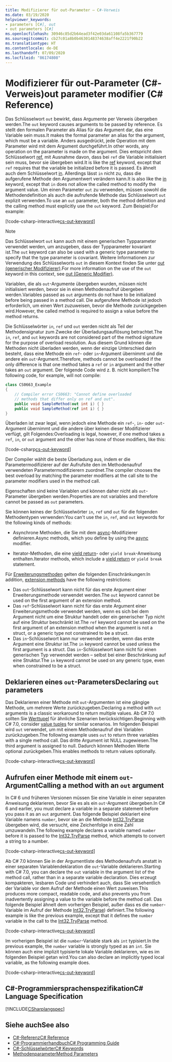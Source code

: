 ```yaml
---
title: Modifizierer für out-Parameter – C#-Verweis
ms.date: 03/19/2020
helpviewer_keywords:
- parameters [C#], out
- out parameters [C#]
ms.openlocfilehash: 30946c85d2b64ead3f42e03da61108fa5b367779
ms.sourcegitcommit: cb27c01a8b0b4630148374638aff4e2221f90b22
ms.translationtype: HT
ms.contentlocale: de-DE
ms.lasthandoff: 07/09/2020
ms.locfileid: "86174808"
---
```

# <a name="out-parameter-modifier-c-reference"></a><span data-ttu-id="79504-102">Modifizierer für out-Parameter (C#-Verweis)</span><span class="sxs-lookup"><span data-stu-id="79504-102">out parameter modifier (C# Reference)</span></span>

<span data-ttu-id="79504-103">Das Schlüsselwort `out` bewirkt, dass Argumente per Verweis übergeben werden.</span><span class="sxs-lookup"><span data-stu-id="79504-103">The `out` keyword causes arguments to be passed by reference.</span></span> <span data-ttu-id="79504-104">Es stellt den formalen Parameter als Alias für das Argument dar, das eine Variable sein muss.</span><span class="sxs-lookup"><span data-stu-id="79504-104">It makes the formal parameter an alias for the argument, which must be a variable.</span></span> <span data-ttu-id="79504-105">Anders ausgedrückt, jede Operation mit dem Parameter wird mit dem Argument durchgeführt.</span><span class="sxs-lookup"><span data-stu-id="79504-105">In other words, any operation on the parameter is made on the argument.</span></span> <span data-ttu-id="79504-106">Dies entspricht dem Schlüsselwort [ref](ref.md), mit Ausnahme davon, dass bei `ref` die Variable initialisiert sein muss, bevor sie übergeben wird.</span><span class="sxs-lookup"><span data-stu-id="79504-106">It is like the [ref](ref.md) keyword, except that `ref` requires that the variable be initialized before it is passed.</span></span> <span data-ttu-id="79504-107">Es ähnelt auch dem Schlüsselwort [in](in-parameter-modifier.md). Allerdings lässt `in` nicht zu, dass die aufgerufene Methode den Argumentwert verändern kann.</span><span class="sxs-lookup"><span data-stu-id="79504-107">It is also like the [in](in-parameter-modifier.md) keyword, except that `in` does not allow the called method to modify the argument value.</span></span> <span data-ttu-id="79504-108">Um einen Parameter `out` zu verwenden, müssen sowohl die Methodendefinition als auch die aufrufende Methode das Schlüsselwort `out` explizit verwenden.</span><span class="sxs-lookup"><span data-stu-id="79504-108">To use an `out` parameter, both the method definition and the calling method must explicitly use the `out` keyword.</span></span> <span data-ttu-id="79504-109">Zum Beispiel:</span><span class="sxs-lookup"><span data-stu-id="79504-109">For example:</span></span>  
  
[!code-csharp-interactive[cs-out-keyword](../../../../samples/snippets/csharp/language-reference/keywords/in-ref-out-modifier/OutParameterModifier.cs#1)]  

> [!NOTE]
> <span data-ttu-id="79504-110">Das Schlüsselwort `out` kann auch mit einem generischen Typparameter verwendet werden, um anzugeben, dass der Typparameter kovariant ist.</span><span class="sxs-lookup"><span data-stu-id="79504-110">The `out` keyword can also be used with a generic type parameter to specify that the type parameter is covariant.</span></span> <span data-ttu-id="79504-111">Weitere Informationen zur Verwendung des Schlüsselworts `out` in diesem Kontext finden Sie unter [out (generischer Modifizierer)](out-generic-modifier.md).</span><span class="sxs-lookup"><span data-stu-id="79504-111">For more information on the use of the `out` keyword in this context, see [out (Generic Modifier)](out-generic-modifier.md).</span></span>
  
<span data-ttu-id="79504-112">Variablen, die als `out`-Argumente übergeben wurden, müssen nicht initialisiert werden, bevor sie in einen Methodenaufruf übergeben werden.</span><span class="sxs-lookup"><span data-stu-id="79504-112">Variables passed as `out` arguments do not have to be initialized before being passed in a method call.</span></span> <span data-ttu-id="79504-113">Die aufgerufene Methode ist jedoch erforderlich, um einen Wert zuzuweisen, bevor die Methode zurückgegeben wird.</span><span class="sxs-lookup"><span data-stu-id="79504-113">However, the called method is required to assign a value before the method returns.</span></span>  
  
<span data-ttu-id="79504-114">Die Schlüsselwörter `in`, `ref` und `out` werden nicht als Teil der Methodensignatur zum Zwecke der Überladungsauflösung betrachtet.</span><span class="sxs-lookup"><span data-stu-id="79504-114">The `in`, `ref`, and `out` keywords are not considered part of the method signature for the purpose of overload resolution.</span></span> <span data-ttu-id="79504-115">Aus diesem Grund können die Methoden nicht überladen werden, wenn der einzige Unterschied darin besteht, dass eine Methode ein `ref`- oder `in`-Argument übernimmt und die andere ein `out`-Argument.</span><span class="sxs-lookup"><span data-stu-id="79504-115">Therefore, methods cannot be overloaded if the only difference is that one method takes a `ref` or `in` argument and the other takes an `out` argument.</span></span> <span data-ttu-id="79504-116">Der folgende Code wird z. B. nicht kompiliert:</span><span class="sxs-lookup"><span data-stu-id="79504-116">The following code, for example, will not compile:</span></span>  
  
```csharp
class CS0663_Example
{
    // Compiler error CS0663: "Cannot define overloaded
    // methods that differ only on ref and out".
    public void SampleMethod(out int i) { }
    public void SampleMethod(ref int i) { }
}
```
  
<span data-ttu-id="79504-117">Überladen ist zwar legal, wenn jedoch eine Methode ein `ref`-, `in`- oder `out`-Argument übernimmt und die andere über keinen dieser Modifizierer verfügt, gilt Folgendes:</span><span class="sxs-lookup"><span data-stu-id="79504-117">Overloading is legal, however, if one method takes a `ref`, `in`, or `out` argument and the other has none of those modifiers, like this:</span></span>  
  
[!code-csharp[cs-out-keyword](../../../../samples/snippets/csharp/language-reference/keywords/in-ref-out-modifier/OutParameterModifier.cs#2)]  

<span data-ttu-id="79504-118">Der Compiler wählt die beste Überladung aus, indem er die Parametermodifizierer auf der Aufrufsite den im Methodenaufruf verwendeten Parametermodifizierern zuordnet.</span><span class="sxs-lookup"><span data-stu-id="79504-118">The compiler chooses the best overload by matching the parameter modifiers at the call site to the parameter modifiers used in the method call.</span></span>

<span data-ttu-id="79504-119">Eigenschaften sind keine Variablen und können daher nicht als `out`-Parameter übergeben werden.</span><span class="sxs-lookup"><span data-stu-id="79504-119">Properties are not variables and therefore cannot be passed as `out` parameters.</span></span>
  
<span data-ttu-id="79504-120">Sie können keines der Schlüsselwörter `in`, `ref` und `out` für die folgenden Methodentypen verwenden:</span><span class="sxs-lookup"><span data-stu-id="79504-120">You can't use the `in`, `ref`, and `out` keywords for the following kinds of methods:</span></span>  
  
- <span data-ttu-id="79504-121">Asynchrone Methoden, die Sie mit dem [async](./async.md)-Modifizierer definieren.</span><span class="sxs-lookup"><span data-stu-id="79504-121">Async methods, which you define by using the [async](./async.md) modifier.</span></span>  
  
- <span data-ttu-id="79504-122">Iterator-Methoden, die eine [yield return](./yield.md)- oder `yield break`-Anweisung enthalten.</span><span class="sxs-lookup"><span data-stu-id="79504-122">Iterator methods, which include a [yield return](./yield.md) or `yield break` statement.</span></span>  

<span data-ttu-id="79504-123">Für [Erweiterungsmethoden](../../programming-guide/classes-and-structs/extension-methods.md) gelten die folgenden Einschränkungen:</span><span class="sxs-lookup"><span data-stu-id="79504-123">In addition, [extension methods](../../programming-guide/classes-and-structs/extension-methods.md) have the following restrictions:</span></span>

- <span data-ttu-id="79504-124">Das `out`-Schlüsselwort kann nicht für das erste Argument einer Erweiterungsmethode verwendet werden.</span><span class="sxs-lookup"><span data-stu-id="79504-124">The `out` keyword cannot be used on the first argument of an extension method.</span></span>
- <span data-ttu-id="79504-125">Das `ref`-Schlüsselwort kann nicht für das erste Argument einer Erweiterungsmethode verwendet werden, wenn es sich bei dem Argument nicht um eine Struktur handelt oder ein generischer Typ nicht auf eine Struktur beschränkt ist.</span><span class="sxs-lookup"><span data-stu-id="79504-125">The `ref` keyword cannot be used on the first argument of an extension method when the argument is not a struct, or a generic type not constrained to be a struct.</span></span>
- <span data-ttu-id="79504-126">Das `in`-Schlüsselwort kann nur verwendet werden, wenn das erste Argument eine Struktur ist.</span><span class="sxs-lookup"><span data-stu-id="79504-126">The `in` keyword cannot be used unless the first argument is a struct.</span></span> <span data-ttu-id="79504-127">Das `in`-Schlüsselwort kann nicht für einen generischen Typ verwendet werden – selbst bei einer Beschränkung auf eine Struktur.</span><span class="sxs-lookup"><span data-stu-id="79504-127">The `in` keyword cannot be used on any generic type, even when constrained to be a struct.</span></span>

## <a name="declaring-out-parameters"></a><span data-ttu-id="79504-128">Deklarieren eines `out`-Parameters</span><span class="sxs-lookup"><span data-stu-id="79504-128">Declaring `out` parameters</span></span>

<span data-ttu-id="79504-129">Das Deklarieren einer Methode mit `out`-Argumenten ist eine gängige Methode, um mehrere Werte zurückzugeben.</span><span class="sxs-lookup"><span data-stu-id="79504-129">Declaring a method with `out` arguments is a classic workaround to return multiple values.</span></span> <span data-ttu-id="79504-130">Ab C# 7.0 sollten Sie [Werttupel](../builtin-types/value-tuples.md) für ähnliche Szenarien berücksichtigen.</span><span class="sxs-lookup"><span data-stu-id="79504-130">Beginning with C# 7.0, consider [value tuples](../builtin-types/value-tuples.md) for similar scenarios.</span></span> <span data-ttu-id="79504-131">Im folgenden Beispiel wird `out` verwendet, um mit einem Methodenaufruf drei Variablen zurückzugeben.</span><span class="sxs-lookup"><span data-stu-id="79504-131">The following example uses `out` to return three variables with a single method call.</span></span> <span data-ttu-id="79504-132">Das dritte Argument ist NULL zugewiesen.</span><span class="sxs-lookup"><span data-stu-id="79504-132">The third argument is assigned to null.</span></span> <span data-ttu-id="79504-133">Dadurch können Methoden Werte optional zurückgeben.</span><span class="sxs-lookup"><span data-stu-id="79504-133">This enables methods to return values optionally.</span></span>  
  
[!code-csharp-interactive[cs-out-keyword](../../../../samples/snippets/csharp/language-reference/keywords/in-ref-out-modifier/OutParameterModifier.cs#3)]  

## <a name="calling-a-method-with-an-out-argument"></a><span data-ttu-id="79504-134">Aufrufen einer Methode mit einem `out`-Argument</span><span class="sxs-lookup"><span data-stu-id="79504-134">Calling a method with an `out` argument</span></span>

<span data-ttu-id="79504-135">In C# 6 und früheren Versionen müssen Sie eine Variable in einer separaten Anweisung deklarieren, bevor Sie es als ein `out`-Argument übergeben.</span><span class="sxs-lookup"><span data-stu-id="79504-135">In C# 6 and earlier, you must declare a variable in a separate statement before you pass it as an `out` argument.</span></span> <span data-ttu-id="79504-136">Das folgende Beispiel deklariert eine Variable namens `number`, bevor sie an die Methode [Int32.TryParse](xref:System.Int32.TryParse(System.String,System.Int32@)) übergeben wird, die versucht, eine Zeichenfolge in eine Zahl umzuwandeln.</span><span class="sxs-lookup"><span data-stu-id="79504-136">The following example declares a variable named `number` before it is passed to the [Int32.TryParse](xref:System.Int32.TryParse(System.String,System.Int32@)) method, which attempts to convert a string to a number.</span></span>

[!code-csharp-interactive[cs-out-keyword](../../../../samples/snippets/csharp/language-reference/keywords/in-ref-out-modifier/OutParameterModifier.cs#4)]  

<span data-ttu-id="79504-137">Ab C# 7.0 können Sie in der Argumentliste des Methodenaufrufs anstatt in einer separaten Variablendeklaration die `out`-Variable deklarieren.</span><span class="sxs-lookup"><span data-stu-id="79504-137">Starting with C# 7.0, you can declare the `out` variable in the argument list of the method call, rather than in a separate variable declaration.</span></span> <span data-ttu-id="79504-138">Dies erzeugt kompakteren, lesbaren Code und verhindert auch, dass Sie versehentlich der Variable vor dem Aufruf der Methode einen Wert zuweisen.</span><span class="sxs-lookup"><span data-stu-id="79504-138">This produces more compact, readable code, and also prevents you from inadvertently assigning a value to the variable before the method call.</span></span> <span data-ttu-id="79504-139">Das folgende Beispiel ähnelt dem vorherigen Beispiel, außer dass es die `number`-Variable im Aufruf der Methode [Int32.TryParse](xref:System.Int32.TryParse(System.String,System.Int32@))) definiert.</span><span class="sxs-lookup"><span data-stu-id="79504-139">The following example is like the previous example, except that it defines the `number` variable in the call to the [Int32.TryParse](xref:System.Int32.TryParse(System.String,System.Int32@)) method.</span></span>

[!code-csharp-interactive[cs-out-keyword](../../../../samples/snippets/csharp/language-reference/keywords/in-ref-out-modifier/OutParameterModifier.cs#5)]  

<span data-ttu-id="79504-140">Im vorherigen Beispiel ist die `number`-Variable stark als `int` typisiert.</span><span class="sxs-lookup"><span data-stu-id="79504-140">In the previous example, the `number` variable is strongly typed as an `int`.</span></span> <span data-ttu-id="79504-141">Sie können auch eine implizit typisierte lokale Variable deklarieren, wie es im folgenden Beispiel getan wird.</span><span class="sxs-lookup"><span data-stu-id="79504-141">You can also declare an implicitly typed local variable, as the following example does.</span></span>

[!code-csharp-interactive[cs-out-keyword](../../../../samples/snippets/csharp/language-reference/keywords/in-ref-out-modifier/OutParameterModifier.cs#6)]  

## <a name="c-language-specification"></a><span data-ttu-id="79504-142">C#-Programmiersprachenspezifikation</span><span class="sxs-lookup"><span data-stu-id="79504-142">C# Language Specification</span></span>  
[!INCLUDE[CSharplangspec](~/includes/csharplangspec-md.md)]  
  
## <a name="see-also"></a><span data-ttu-id="79504-143">Siehe auch</span><span class="sxs-lookup"><span data-stu-id="79504-143">See also</span></span>

- [<span data-ttu-id="79504-144">C#-Referenz</span><span class="sxs-lookup"><span data-stu-id="79504-144">C# Reference</span></span>](../index.md)
- [<span data-ttu-id="79504-145">C#-Programmierhandbuch</span><span class="sxs-lookup"><span data-stu-id="79504-145">C# Programming Guide</span></span>](../../programming-guide/index.md)
- [<span data-ttu-id="79504-146">C#-Schlüsselwörter</span><span class="sxs-lookup"><span data-stu-id="79504-146">C# Keywords</span></span>](./index.md)
- [<span data-ttu-id="79504-147">Methodenparameter</span><span class="sxs-lookup"><span data-stu-id="79504-147">Method Parameters</span></span>](./method-parameters.md)

